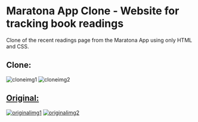 # Maratona App Clone - Website for tracking book readings
Clone of the recent readings page from the Maratona App using only HTML and CSS.

## Clone:
![cloneimg1](https://github.com/castroalves-gabi/cloneMaratonaApp/assets/117552601/4f64f57d-97ee-4af5-9044-134bc7f56820)
![cloneimg2](https://github.com/castroalves-gabi/cloneMaratonaApp/assets/117552601/c73378bf-3781-45c4-9055-adc9a04f2019)

## [Original:](https://maratona.app/)
[![originalimg1](https://github.com/castroalves-gabi/cloneMaratonaApp/assets/117552601/77ae13ce-db04-46a1-95fc-15cbedc10c0c)](https://maratona.app/)
[![originalimg2](https://github.com/castroalves-gabi/cloneMaratonaApp/assets/117552601/e036f31c-4da9-4f36-9265-c8b2bd5554f1)](https://maratona.app/)

